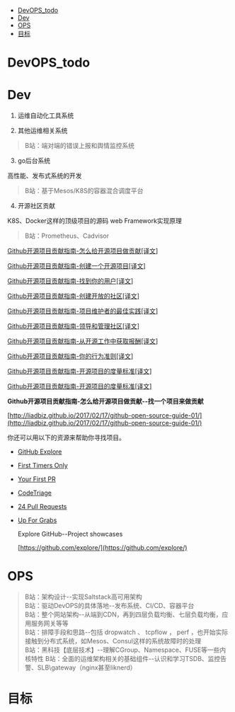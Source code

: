 <!-- TOC depthFrom:1 depthTo:6 withLinks:1 updateOnSave:1 orderedList:0 -->

- [DevOPS_todo](#devopstodo)
- [Dev](#dev)
- [OPS](#ops)
- [目标](#目标)

<!-- /TOC -->

# DevOPS_todo


# Dev


1. 运维自动化工具系统

2. 其他运维相关系统

> B站：端对端的错误上报和舆情监控系统

3. go后台系统

高性能、发布式系统的开发

> B站：基于Mesos/K8S的容器混合调度平台

4. 开源社区贡献

K8S、Docker这样的顶级项目的源码
web Framework实现原理


> B站：Prometheus、Cadvisor


[Github开源项目贡献指南-怎么给开源项目做贡献[译文]](http://liadbiz.github.io/2017/02/17/github-open-source-guide-01/)

[Github开源项目贡献指南-创建一个开源项目[译文]](http://liadbiz.github.io/2017/02/17/github-open-source-guide-02/)

[Github开源项目贡献指南-找到你的用户[译文]](http://liadbiz.github.io/2017/02/17/github-open-source-guide-03/)

[Github开源项目贡献指南-创建开放的社区[译文]](http://liadbiz.github.io/2017/02/17/github-open-source-guide-04/)


[Github开源项目贡献指南-项目维护者的最佳实践[译文]](http://liadbiz.github.io/2017/02/17/github-open-source-guide-05/)

[Github开源项目贡献指南-领导和管理社区[译文]](http://liadbiz.github.io/2017/02/17/github-open-source-guide-06/)

[Github开源项目贡献指南-从开源工作中获取报酬[译文]](http://liadbiz.github.io/2017/02/17/github-open-source-guide-07/)


[Github开源项目贡献指南-你的行为准则[译文]](http://liadbiz.github.io/2017/02/17/github-open-source-guide-08/)


[Github开源项目贡献指南-开源项目的度量标准[译文]](http://liadbiz.github.io/2017/02/17/github-open-source-guide-09/)

[Github开源项目贡献指南-开源项目的度量标准[译文]](http://liadbiz.github.io/2017/02/17/github-open-source-guide-10/)


**Github开源项目贡献指南-怎么给开源项目做贡献--找一个项目来做贡献**

[http://liadbiz.github.io/2017/02/17/github-open-source-guide-01/](http://liadbiz.github.io/2017/02/17/github-open-source-guide-01/)

你还可以用以下的资源来帮助你寻找项目。

- [GitHub Explore](https://github.com/explore/)
- [First Timers Only](http://www.firsttimersonly.com/)
- [Your First PR](https://yourfirstpr.github.io/)
- [CodeTriage](https://www.codetriage.com/)
- [24 Pull Requests](https://24pullrequests.com/)
- [Up For Grabs](http://up-for-grabs.net/#/)

	Explore GitHub--Project showcases

	[https://github.com/explore/](https://github.com/explore/)



# OPS

> B站：架构设计--实现Saltstack高可用架构  
> B站：驱动DevOPS的具体落地--发布系统、CI/CD、容器平台  
> B站：整个网站架构--从端到CDN，再到四层负载均衡、七层负载均衡，应用服务网关等等  
> B站：排障手段和思路--包括 dropwatch 、 tcpflow ， perf ，也开始实际接触到分布式系统，如Mesos、Consul这样的系统故障时的处理  
> B站：黑科技【底层技术】--理解CGroup、Namespace、FUSE等一些内核特性
> B站：全面的运维架构相关的基础组件--认识和学习TSDB、监控告警、SLB\gateway（nginx甚至liknerd）


# 目标
